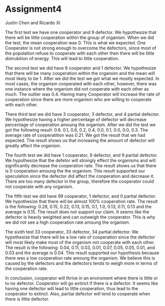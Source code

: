 # Assignment4
Justin Chen and Ricardo Xi

The first test we have one cooperator and 9 defector. We hypothesize that there will be little cooperation within the group of organism. When we did the test, the mean cooperation was 0. This is what we expected. One Cooperator is not strong enough to overcome the defectors, since most of the population refuse to cooperate with each other then there will be little distrubition of energy. This will lead to little cooperation. 

The second test we did have 9 cooperator and 1 defector. We hypothesize that there will be many cooperation within the organsim and the mean will most likely to be 1. After we did the test we got what we mostly expected. In most cases, the organism cooperated with each other, however, there was one instance where the organism did not cooperate with each other as much. The outlier was 0.4. Having many Cooperator will increase the rate of cooperation since there are more organism who are willing to cooperate with each other. 

There third test we did have 3 cooperator, 3 defector, and 4 partial defector. We hypothesize having a higher percentage of defector will decrease percentage of cooperation amoung the organism. After we did the test we got the following result: 0.6. 0.1, 0.6, 0.2, 0.4, 0.0, 0.1, 0.0, 0.0, 0.3. The average rate of cooperatition was 0.21. We got the result that we had expected. The result shows us that increasing the amount of defector will greatly affect the organism. 

The fourth test we did have 1 cooperator, 9 defector, and 9 partial defector. We hypothesize that the defetor will strongly effect the organisms and will significantly decrease the cooperation rate. The result shows us that there is 0 cooperation amoung the the organism. This result supported our speculation since the defector did affect the cooperation and decrease it. There are too many defector in the group, therefore the cooperator could not cooperate with any organism. 

The fifth test we did have 99 cooperator, 1 defector, and 0 partial defector. We hypothesize that there will be almost 100% cooperation rate. The result is the following: 0.28, 0.15, 0.22, 0.13, 0.15, 0.1, 1.0, 0.13, 0.11, 0.13 and the average is 0.15. The result does not support our claim. It seems like the defector is heavly weighted and can outweigh the cooperator. This is why we did not see a high cooperation rate amoung the organism. 

The sixith test 33 cooperator, 33 defector, 34 partial defector. We hypothesize that there will be a low rate of cooperation since the defector will most likely make most of the organism not cooperate with each other. The result is the following: 0.04, 0.11, 0.03, 0.01, 0.07, 0.05, 0.05, 0.01, and 0.03 and the average is 0.04. This result supported our hypothesis because there was a low cooperation rate amoung the organism. We believe this is caused by the defectors and the defectors tends to weigh more in terms of the cooperation rate. 

In conclusion, cooperator will thrive in an enviroment where there is little or to no defector. Cooperator will go extinct if there is a defector. It seems like having one defector will lead to little cooperation, thus lead to the cooperator to extinct. Also, partial defector will tend to cooperate when there is little defector. 

